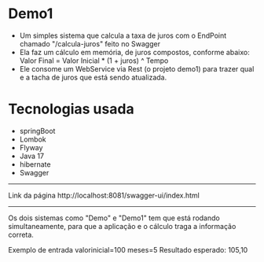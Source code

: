 # Demo1

- Um simples sistema que calcula a taxa de juros com o EndPoint chamado "/calcula-juros" feito no Swagger
- Ela faz um cálculo em memória, de juros compostos, conforme abaixo: Valor Final = Valor Inicial * (1 + juros) ^ Tempo
- Ele consome um WebService via Rest (o projeto demo1) para trazer qual e a tacha de juros que está sendo atualizada.

# Tecnologias usada
- springBoot
- Lombok
- Flyway
- Java 17
- hibernate
- Swagger


-----------------------------------------
Link da página
http://localhost:8081/swagger-ui/index.html


-----------------------------------------
Os dois sistemas como "Demo" e "Demo1" tem que está rodando simultaneamente, para que a aplicação e o cálculo traga a informação correta.

Exemplo de entrada
valorinicial=100
meses=5 
Resultado esperado: 105,10
